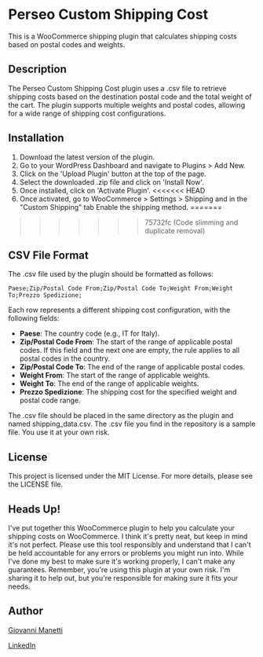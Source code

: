# Perseo Custom Shipping Cost

This is a WooCommerce shipping plugin that calculates shipping costs based on postal codes and weights.

## Description

The Perseo Custom Shipping Cost plugin uses a .csv file to retrieve shipping costs based on the destination postal code and the total weight of the cart. The plugin supports multiple weights and postal codes, allowing for a wide range of shipping cost configurations.

## Installation

1. Download the latest version of the plugin.
2. Go to your WordPress Dashboard and navigate to Plugins > Add New.
3. Click on the 'Upload Plugin' button at the top of the page.
4. Select the downloaded .zip file and click on 'Install Now'.
5. Once installed, click on 'Activate Plugin'.
<<<<<<< HEAD
6. Once activated, go to WooCommerce > Settings > Shipping and in the "Custom Shipping" tab Enable the shipping method.
=======
>>>>>>> 75732fc (Code slimming and duplicate removal)

## CSV File Format

The .csv file used by the plugin should be formatted as follows:

`Paese;Zip/Postal Code From;Zip/Postal Code To;Weight From;Weight To;Prezzo Spedizione;`

Each row represents a different shipping cost configuration, with the following fields:

- **Paese**: The country code (e.g., IT for Italy).
- **Zip/Postal Code From**: The start of the range of applicable postal codes. If this field and the next one are empty, the rule applies to all postal codes in the country.
- **Zip/Postal Code To**: The end of the range of applicable postal codes.
- **Weight From**: The start of the range of applicable weights.
- **Weight To**: The end of the range of applicable weights.
- **Prezzo Spedizione**: The shipping cost for the specified weight and postal code range.

The .csv file should be placed in the same directory as the plugin and named shipping_data.csv.
The .csv file you find in the repository is a sample file. You use it at your own risk.

## License
This project is licensed under the MIT License. For more details, please see the LICENSE file.

## Heads Up!
I've put together this WooCommerce plugin to help you calculate your shipping costs on WooCommerce. I think it's pretty neat, but keep in mind it's not perfect. 
Please use this tool responsibly and understand that I can't be held accountable for any errors or problems you might run into. While I've done my best to make sure it's working properly, I can't make any guarantees. 
Remember, you're using this plugin at your own risk. I'm sharing it to help out, but you're responsible for making sure it fits your needs.

## Author
[Giovanni Manetti](https://github.com/giovannimanetti11)

[LinkedIn](https://www.linkedin.com/in/giovannimanetti/)
